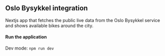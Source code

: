 ## Oslo Bysykkel integration

Nextjs app that fetches the public live data from the Oslo Bysykkel service and shows available bikes around the city.

#### Run the application

Dev mode: `npm run dev`
